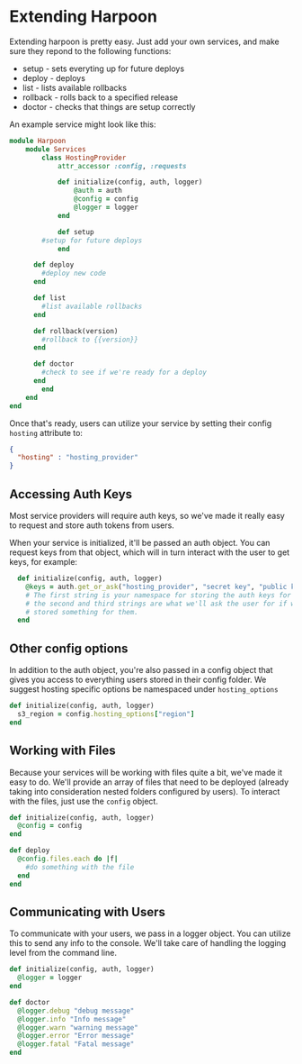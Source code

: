 # Extending Harpoon
Extending harpoon is pretty easy.  Just add your own services, and make sure they repond to the following functions:

 * setup - sets everyting up for future deploys
 * deploy - deploys
 * list - lists available rollbacks
 * rollback - rolls back to a specified release
 * doctor - checks that things are setup correctly

An example service might look like this:

```ruby
module Harpoon
	module Services
		class HostingProvider
			attr_accessor :config, :requests

			def initialize(config, auth, logger)
				@auth = auth
				@config = config
				@logger = logger
			end

			def setup
        #setup for future deploys
			end

      def deploy
        #deploy new code
      end

      def list
        #list available rollbacks
      end

      def rollback(version)
        #rollback to {{version}}
      end

      def doctor
        #check to see if we're ready for a deploy
      end
		end
	end
end
```

Once that's ready, users can utilize your service by setting their config `hosting` attribute to:

```json
{
  "hosting" : "hosting_provider"
}
```

## Accessing Auth Keys
Most service providers will require auth keys, so we've made it really easy to request and store auth tokens from users.

When your service is initialized, it'll be passed an auth object.  You can request keys from that object, which will in turn interact with the user to get keys, for example:

```ruby
  def initialize(config, auth, logger)
    @keys = auth.get_or_ask("hosting_provider", "secret key", "public key")
    # The first string is your namespace for storing the auth keys for the future
    # the second and third strings are what we'll ask the user for if we haven't already
    # stored something for them.
  end
```

## Other config options
In addition to the auth object, you're also passed in a config object that gives you access to everything users stored in their config folder.  We suggest hosting specific options be namespaced under `hosting_options`

```ruby
def initialize(config, auth, logger)
  s3_region = config.hosting_options["region"]
end
```

## Working with Files
Because your services will be working with files quite a bit, we've made it easy to do.  We'll provide an array of files that need to be deployed (already taking into consideration nested folders configured by users).  To interact with the files, just use the `config` object.

```ruby
def initialize(config, auth, logger)
  @config = config
end

def deploy
  @config.files.each do |f|
    #do something with the file
  end
end
```

## Communicating with Users
To communicate with your users, we pass in a logger object.  You can utilize this to send any info to the console.  We'll take care of handling the logging level from the command line.

```ruby
def initialize(config, auth, logger)
  @logger = logger
end

def doctor
  @logger.debug "debug message"
  @logger.info "Info message"
  @logger.warn "warning message"
  @logger.error "Error message"
  @logger.fatal "Fatal message"
end
```

